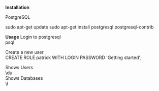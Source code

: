 **Installation**

PostgreSQL

sudo apt-get update
sudo apt-get install postgresql postgresql-contrib



**Usage**
 Login to postgresql  
 psql  
 
 Create a new user  
 CREATE ROLE patrick WITH LOGIN PASSWORD 'Getting started';
 
 Shows Users  
 \du  
 Shows Databases  
 \l   